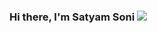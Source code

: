 ### Hi there, I'm Satyam Soni <img src="https://media.giphy.com/media/hvRJCLFzcasrR4ia7z/giphy.gif" width="25px">

<!--
**SatyamSoni23/SatyamSoni23** is a ✨ _special_ ✨ repository because its `README.md` (this file) appears on your GitHub profile.
Here are some ideas to get you started:

- 🔭 I’m currently working on something cool 
- 🌱 I’m currently learning Android-OpenCV
- 💬 Ask me about anything related to Android application Development.I am happy to help.
- 📫 How to reach me: [@satyamsoni][https://www.linkedin.com/in/satyam-soni-332522172/] or say 👋 on Email at [Satyam Soni](mailto:satyamsoni2305@gmail.com)
- ⚡ Fun fact: I ❤️ 🏍️
- 📝 [Resume]: (https://drive.google.com/file/d/1FQ2M2VRzHOLBoO9u0ytkFj1F0wxuS2kP/view)

### Connect with me:

<a href="https://www.linkedin.com/in/satyam-soni-332522172/">
  <img align="left" alt="Satyam Soni | LinkedIn" width="22px" src="https://cdn.jsdelivr.net/npm/simple-icons@v3/icons/linkedin.svg" />
</a>
<a href="https://github.com/SatyamSoni23">
  <img align="left" alt="Satyam Soni | Github" width="22px" src="https://cdn.jsdelivr.net/npm/simple-icons@v3/icons/github.svg" />
</a>
<a href="https://satyamsoni23.github.io/Portfolio/">
  <img align="left" alt="Satyam Soni | Website" width="22px" src="https://raw.githubusercontent.com/iconic/open-iconic/master/svg/globe.svg" />
</a>
<a href="https://twitter.com/SatyamS10969618">
  <img align="left" alt="Satyam Soni | Twitter" width="22px" src="https://cdn.jsdelivr.net/npm/simple-icons@v3/icons/twitter.svg" />
</a>
<a href="https://play.google.com/store/apps/developer?id=Satyam+Soni">
  <img align="left" alt="Satyam Soni | Android" width="22px" src="https://cdn.jsdelivr.net/npm/simple-icons@3.6.1/icons/android.svg" />
</a>
<a href="https://www.hackerearth.com/@run_4_tle">
  <img align="left" alt="Satyam Soni | Hackerearth" width="22px" src="https://cdn.jsdelivr.net/npm/simple-icons@3.6.1/icons/hackerearth.svg" />
</a>
<a href="https://www.codechef.com/users/satyam_soni">
  <img align="left" alt="Satyam Soni | Codechef" width="22px" src="https://cdn.jsdelivr.net/npm/simple-icons@3.6.1/icons/codechef.svg" />
</a>
<br />
